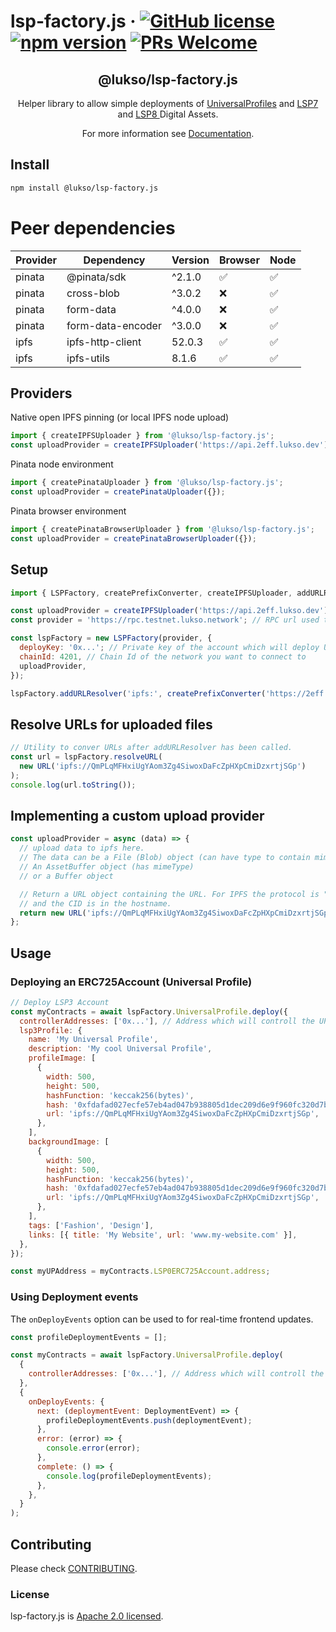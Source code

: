 # lsp-factory.js &middot; [![GitHub license](https://img.shields.io/badge/license-Apache-blue.svg)](./LICENSE) [![npm version](https://img.shields.io/npm/v/@lukso/lsp-factory.js.svg?style=flat)](https://www.npmjs.com/package/@lukso/lsp-factory.js) [![PRs Welcome](https://img.shields.io/badge/PRs-welcome-brightgreen.svg)](https://github.com/lukso-network/tools-lsp-factory/pulls)

<p align="center">
 <h2 align="center"><strong>@lukso/lsp-factory.js</strong></h2>
 <p align="center">Helper library to allow simple deployments of <a href="https://github.com/lukso-network/LIPs/blob/main/LSPs/LSP-0-ERC725Account.md">UniversalProfiles</a> and <a href="https://github.com/lukso-network/LIPs/blob/main/LSPs/LSP-4-DigitalCertificate.md">LSP7</a> and <a href="https://github.com/lukso-network/LIPs/blob/main/LSPs/LSP-8-IdentifiableDigitalAsset.md">LSP8 </a>Digital Assets.</p>
</p>

<p align="center">For more information see <a href="https://docs.lukso.tech/tools/lsp-factoryjs/getting-started">Documentation</a>.</p>

## Install

```bash
npm install @lukso/lsp-factory.js
```

# Peer dependencies

| Provider | Dependency        | Version | Browser | Node |
| -------- | ----------------- | ------- | ------- | ---- |
| pinata   | @pinata/sdk       | ^2.1.0  | ✅      | ✅   |
| pinata   | cross-blob        | ^3.0.2  | ❌      | ✅   |
| pinata   | form-data         | ^4.0.0  | ❌      | ✅   |
| pinata   | form-data-encoder | ^3.0.0  | ❌      | ✅   |
| ipfs     | ipfs-http-client  | 52.0.3  | ✅      | ✅   |
| ipfs     | ipfs-utils        | 8.1.6   | ✅      | ✅   |

## Providers

Native open IPFS pinning (or local IPFS node upload)

```javascript
import { createIPFSUploader } from '@lukso/lsp-factory.js';
const uploadProvider = createIPFSUploader('https://api.2eff.lukso.dev');
```

Pinata node environment

```javascript
import { createPinataUploader } from '@lukso/lsp-factory.js';
const uploadProvider = createPinataUploader({});
```

Pinata browser environment

```javascript
import { createPinataBrowserUploader } from '@lukso/lsp-factory.js';
const uploadProvider = createPinataBrowserUploader({});
```

## Setup

```javascript
import { LSPFactory, createPrefixConverter, createIPFSUploader, addURLResolver, resolveURL } from '@lukso/lsp-factory.js';

const uploadProvider = createIPFSUploader('https://api.2eff.lukso.dev')
const provider = 'https://rpc.testnet.lukso.network'; // RPC url used to connect to the network

const lspFactory = new LSPFactory(provider, {
  deployKey: '0x...'; // Private key of the account which will deploy UPs
  chainId: 4201, // Chain Id of the network you want to connect to
  uploadProvider,
});

lspFactory.addURLResolver('ipfs:', createPrefixConverter('https://2eff.lukso.dev/ipfs'))
```

## Resolve URLs for uploaded files

```javascript
// Utility to conver URLs after addURLResolver has been called.
const url = lspFactory.resolveURL(
  new URL('ipfs://QmPLqMFHxiUgYAom3Zg4SiwoxDaFcZpHXpCmiDzxrtjSGp')
);
console.log(url.toString());
```

## Implementing a custom upload provider

```javascript
const uploadProvider = async (data) => {
  // upload data to ipfs here.
  // The data can be a File (Blob) object (can have type to contain mime information)
  // An AssetBuffer object (has mimeType)
  // or a Buffer object

  // Return a URL object containing the URL. For IPFS the protocol is "ipfs:"
  // and the CID is in the hostname.
  return new URL('ipfs://QmPLqMFHxiUgYAom3Zg4SiwoxDaFcZpHXpCmiDzxrtjSGp');
};
```

## Usage

### Deploying an ERC725Account (Universal Profile)

```javascript
// Deploy LSP3 Account
const myContracts = await lspFactory.UniversalProfile.deploy({
  controllerAddresses: ['0x...'], // Address which will controll the UP
  lsp3Profile: {
    name: 'My Universal Profile',
    description: 'My cool Universal Profile',
    profileImage: [
      {
        width: 500,
        height: 500,
        hashFunction: 'keccak256(bytes)',
        hash: '0xfdafad027ecfe57eb4ad047b938805d1dec209d6e9f960fc320d7b9b11cbed14',
        url: 'ipfs://QmPLqMFHxiUgYAom3Zg4SiwoxDaFcZpHXpCmiDzxrtjSGp',
      },
    ],
    backgroundImage: [
      {
        width: 500,
        height: 500,
        hashFunction: 'keccak256(bytes)',
        hash: '0xfdafad027ecfe57eb4ad047b938805d1dec209d6e9f960fc320d7b9b11cbed14',
        url: 'ipfs://QmPLqMFHxiUgYAom3Zg4SiwoxDaFcZpHXpCmiDzxrtjSGp',
      },
    ],
    tags: ['Fashion', 'Design'],
    links: [{ title: 'My Website', url: 'www.my-website.com' }],
  },
});

const myUPAddress = myContracts.LSP0ERC725Account.address;
```

### Using Deployment events

The `onDeployEvents` option can be used to for real-time frontend updates.

```javascript
const profileDeploymentEvents = [];

const myContracts = await lspFactory.UniversalProfile.deploy(
  {
    controllerAddresses: ['0x...'], // Address which will controll the UP
  },
  {
    onDeployEvents: {
      next: (deploymentEvent: DeploymentEvent) => {
        profileDeploymentEvents.push(deploymentEvent);
      },
      error: (error) => {
        console.error(error);
      },
      complete: () => {
        console.log(profileDeploymentEvents);
      },
    },
  }
);
```

## Contributing

Please check [CONTRIBUTING](./CONTRIBUTING.md).

### License

lsp-factory.js is [Apache 2.0 licensed](./LICENSE).
